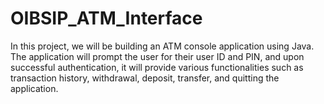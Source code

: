 # OIBSIP_ATM_Interface
In this project, we will be building an ATM console application using Java. The application will prompt the user for their user ID and PIN, and upon successful authentication, it will provide various functionalities such as transaction history, withdrawal, deposit, transfer, and quitting the application.

